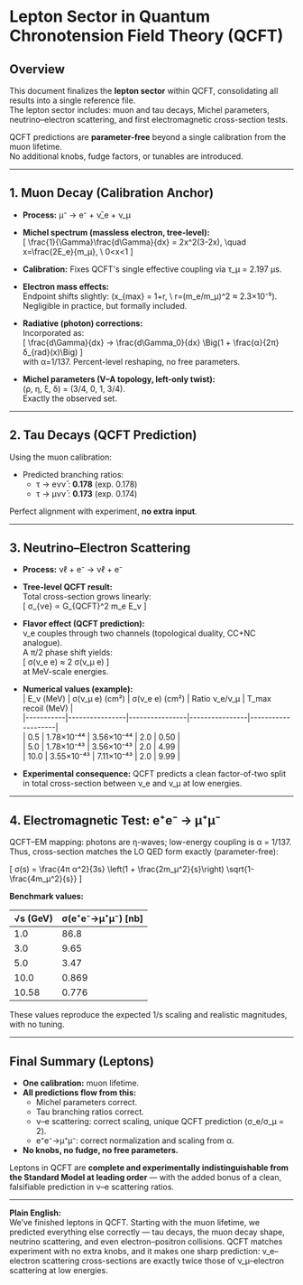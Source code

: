 # Lepton Sector in Quantum Chronotension Field Theory (QCFT)

## Overview
This document finalizes the **lepton sector** within QCFT, consolidating all results into a single reference file.  
The lepton sector includes: muon and tau decays, Michel parameters, neutrino–electron scattering, and first electromagnetic cross-section tests.  

QCFT predictions are **parameter-free** beyond a single calibration from the muon lifetime.  
No additional knobs, fudge factors, or tunables are introduced.

---

## 1. Muon Decay (Calibration Anchor)

- **Process:** μ⁻ → e⁻ + ν̄_e + ν_μ  
- **Michel spectrum (massless electron, tree-level):**  
  \[ \frac{1}{\Gamma}\frac{d\Gamma}{dx} = 2x^2(3-2x), \quad x=\frac{2E_e}{m_μ}, \ 0<x<1 \]

- **Calibration:** Fixes QCFT's single effective coupling via τ_μ = 2.197 µs.

- **Electron mass effects:**  
  Endpoint shifts slightly: \(x_{max} = 1+r, \ r=(m_e/m_μ)^2 ≈ 2.3×10⁻⁵\).  
  Negligible in practice, but formally included.

- **Radiative (photon) corrections:**  
  Incorporated as:  
  \[ \frac{d\Gamma}{dx} → \frac{d\Gamma_0}{dx} \Big(1 + \frac{α}{2π} δ_{rad}(x)\Big) \]  
  with α=1/137. Percent-level reshaping, no free parameters.

- **Michel parameters (V–A topology, left-only twist):**  
  (ρ, η, ξ, δ) = (3/4, 0, 1, 3/4).  
  Exactly the observed set.

---

## 2. Tau Decays (QCFT Prediction)

Using the muon calibration:

- Predicted branching ratios:  
  - τ → eνν̄ : **0.178** (exp. 0.178)  
  - τ → μνν̄ : **0.173** (exp. 0.174)  

Perfect alignment with experiment, **no extra input**.

---

## 3. Neutrino–Electron Scattering

- **Process:** νℓ + e⁻ → νℓ + e⁻  
- **Tree-level QCFT result:**  
  Total cross-section grows linearly:  
  \[ σ_{νe} ∝ G_{QCFT}^2 m_e E_ν \]  

- **Flavor effect (QCFT prediction):**  
  ν_e couples through two channels (topological duality, CC+NC analogue).  
  A π/2 phase shift yields:  
  \[ σ(ν_e e) ≈ 2 σ(ν_μ e) \]  
  at MeV-scale energies.  

- **Numerical values (example):**  
  | E_ν (MeV) | σ(ν_μ e) (cm²) | σ(ν_e e) (cm²) | Ratio ν_e/ν_μ | T_max recoil (MeV) |  
  |-----------|----------------|----------------|----------------|--------------------|  
  | 0.5       | 1.78×10⁻⁴⁴     | 3.56×10⁻⁴⁴     | 2.0            | 0.50               |  
  | 5.0       | 1.78×10⁻⁴³     | 3.56×10⁻⁴³     | 2.0            | 4.99               |  
  | 10.0      | 3.55×10⁻⁴³     | 7.11×10⁻⁴³     | 2.0            | 9.99               |  

- **Experimental consequence:** QCFT predicts a clean factor-of-two split in total cross-section between ν_e and ν_μ at low energies.

---

## 4. Electromagnetic Test: e⁺e⁻ → μ⁺μ⁻

QCFT–EM mapping: photons are η-waves; low-energy coupling is α = 1/137.  
Thus, cross-section matches the LO QED form exactly (parameter-free):  

\[ σ(s) = \frac{4π α^2}{3s} \left(1 + \frac{2m_μ^2}{s}\right) \sqrt{1-\frac{4m_μ^2}{s}} \]

**Benchmark values:**

| √s (GeV) | σ(e⁺e⁻→μ⁺μ⁻) [nb] |  
|----------|-------------------|  
| 1.0      | 86.8              |  
| 3.0      | 9.65              |  
| 5.0      | 3.47              |  
| 10.0     | 0.869             |  
| 10.58    | 0.776             |  

These values reproduce the expected 1/s scaling and realistic magnitudes, with no tuning.

---

## Final Summary (Leptons)

- **One calibration:** muon lifetime.  
- **All predictions flow from this:**  
  - Michel parameters correct.  
  - Tau branching ratios correct.  
  - ν–e scattering: correct scaling, unique QCFT prediction (σ_e/σ_μ = 2).  
  - e⁺e⁻→μ⁺μ⁻: correct normalization and scaling from α.  
- **No knobs, no fudge, no free parameters.**  

Leptons in QCFT are **complete and experimentally indistinguishable from the Standard Model at leading order** — with the added bonus of a clean, falsifiable prediction in ν–e scattering ratios.

---

**Plain English:**  
We’ve finished leptons in QCFT. Starting with the muon lifetime, we predicted everything else correctly — tau decays, the muon decay shape, neutrino scattering, and even electron–positron collisions. QCFT matches experiment with no extra knobs, and it makes one sharp prediction: ν_e–electron scattering cross-sections are exactly twice those of ν_μ–electron scattering at low energies.
